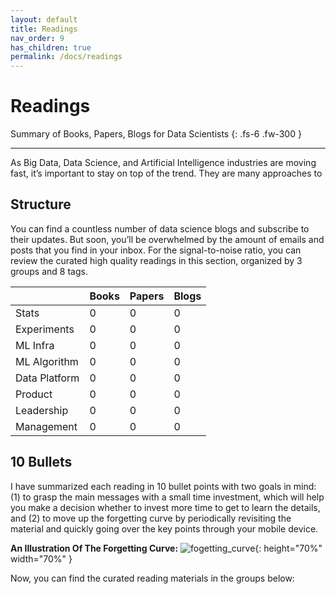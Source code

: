 ```yaml
---
layout: default
title: Readings
nav_order: 9
has_children: true
permalink: /docs/readings
---
```


# Readings

Summary of Books, Papers, Blogs for Data Scientists
{: .fs-6 .fw-300 }

---

As Big Data, Data Science, and Artificial Intelligence industries are moving fast, it’s important to stay on top of the trend. They are many approaches to 

## Structure

You can find a countless number of data science blogs and subscribe to their updates. But soon, you’ll be overwhelmed by the amount of emails and posts that you find in your inbox. For the signal-to-noise ratio, you can review the curated high quality readings in this section, organized by 3 groups and 8 tags.

|                 | Books    | Papers   | Blogs    |
|:----------------|:---------|:---------|:---------|
| Stats           | 0        | 0        | 0        |
| Experiments     | 0        | 0        | 0        |
| ML Infra        | 0        | 0        | 0        |
| ML Algorithm    | 0        | 0        | 0        |
| Data Platform   | 0        | 0        | 0        |
| Product         | 0        | 0        | 0        |
| Leadership      | 0        | 0        | 0        |
| Management      | 0        | 0        | 0        |

## 10 Bullets

I have summarized each reading in 10 bullet points with two goals in mind: (1) to grasp the main messages with a small time investment, which will help you make a decision whether to invest more time to get to learn the details, and (2) to move up the forgetting curve by periodically revisiting the material and quickly going over the key points through your mobile device. 

**An Illustration Of The Forgetting Curve:**
![fogetting_curve](https://www.researchgate.net/profile/Bo_Ae_Chun/publication/324816198/figure/fig1/AS:620205050982405@1524879815703/Ebbinghaus-forgetting-curve-and-review-cycle.png){: height="70%" width="70%" }


Now, you can find the curated reading materials in the groups below:


